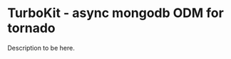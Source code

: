 TurboKit - async mongodb ODM for tornado
========================================

Description to be here.
